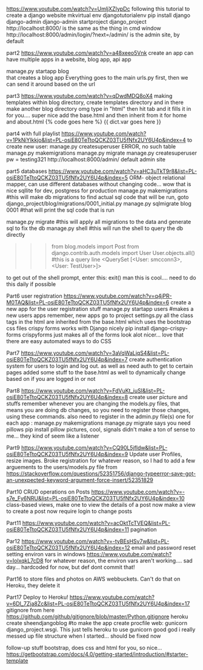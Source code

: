 https://www.youtube.com/watch?v=UmljXZIypDc
following this tutorial to create a django website
mkvirtual env djangotutorialenv
pip install django
django-admin
django-admin startproject django_project
http://localhost:8000/ is the same as the thing in cmd window
http://localhost:8000/admin/login/?next=/admin/ is the admin site, by default


part2 https://www.youtube.com/watch?v=a48xeeo5Vnk create an app
can have multiple apps in a website, blog app, api app

manage.py startapp blog            
that creates a blog app
Everything goes to the main urls.py first, then we can send it around based on the url

part3 https://www.youtube.com/watch?v=qDwdMDQ8oX4 making templates
within blog directory, create templates directory and in there make another blog directory
omg type in "html" then hit tab and it fills it in for you.... super nice
add the base.html and then inherit from it for home and about.html
{% code goes here %}
{{ dict.var goes here }}

part4 with full playlist https://www.youtube.com/watch?v=1PkNiYlkkjo&list=PL-osiE80TeTtoQCKZ03TU5fNfx2UY6U4p&index=4
to create new user: manage.py createsuperuser ERROR, no such table
manage.py makemigrations
manage.py migrate
manage.py createsuperuser  pw = testing321
http://localhost:8000/admin/ default admin site

part5 databases https://www.youtube.com/watch?v=aHC3uTkT9r8&list=PL-osiE80TeTtoQCKZ03TU5fNfx2UY6U4p&index=5
ORM- object relational mapper, can use different databases without changing code... wow that is nice
sqllite for dev, postgress for production
manage.py makemigrations   #this will make db migrations
to find actual sql code that will be run, goto django_project/blog/migrations/0001_initial.py
manage.py sqlmigrate blog 0001  #that will print the sql code that is run

manage.py migrate  #this will apply all migrations to the data and generate sql to fix the db
manage.py shell    #this will run the shell to query the db directly

>>> from blog.models import Post
>>> from django.contrib.auth.models import User
>>> User.objects.all()          #this is a query line
<QuerySet [<User: smcconn3>, <User: TestUser>]>

to get out of the shell prompt, enter this: exit()
man this is cool.... need to do this daily if possible

Part6 user registration https://www.youtube.com/watch?v=q4jPR-M0TAQ&list=PL-osiE80TeTtoQCKZ03TU5fNfx2UY6U4p&index=6
create a new app for the user registration stuff
manage.py startapp users  #makes a new users apps
remember, new apps go to project settings.py
all the class tags in the html are inherited from the base.html which uses the bootstrap css files
crispy forms works with Django nicely
pip install django-crispy-forms
crispyforms just makes all of the forms look alot nicer... love that there are easy automated ways to do CSS

Part7 https://www.youtube.com/watch?v=3aVqWaLjqS4&list=PL-osiE80TeTtoQCKZ03TU5fNfx2UY6U4p&index=7
create authentication system for users to login and log out. as well as need auth to get to certain pages
added some stuff to the base.html as well to dynamically change based on if you are logged in or not

Part8 https://www.youtube.com/watch?v=FdVuKt_iuSI&list=PL-osiE80TeTtoQCKZ03TU5fNfx2UY6U4p&index=8
create user picture and stuffs
remember whenever you are changing the models.py files, that means you are doing db changes, so you need to register those
changes, using these commands. also need to register in the admin.py file(s) one for each app :
manage.py makemigrations
manage.py migrate
says you need pillows
pip install pillow
pictures, cool, signals didn't make a ton of sense to me... they kind of seem like a listener

Part9 https://www.youtube.com/watch?v=CQ90L5jfldw&list=PL-osiE80TeTtoQCKZ03TU5fNfx2UY6U4p&index=9
Update user Profiles, resize images. Broke registration for whatever reason, so I had to add a few
  arguements to the users/models.py file from https://stackoverflow.com/questions/52351756/django-typeerror-save-got-an-unexpected-keyword-argument-force-insert/52351829

Part10 CRUD operations on Posts https://www.youtube.com/watch?v=-s7e_Fy6NRU&list=PL-osiE80TeTtoQCKZ03TU5fNfx2UY6U4p&index=10
class-based views, make one to view the details of a post
now make a view to create a post
now require login to change posts


Part11 https://www.youtube.com/watch?v=acOktTcTVEQ&list=PL-osiE80TeTtoQCKZ03TU5fNfx2UY6U4p&index=11
pagination

Par12 https://www.youtube.com/watch?v=-tyBEsHSv7w&list=PL-osiE80TeTtoQCKZ03TU5fNfx2UY6U4p&index=12
email and password reset
setting environ vars in windows https://www.youtube.com/watch?v=IolxqkL7cD8
for whatever reason, the environ vars aren't working.... sad day... hardcoded for now, but def dont commit that!

Part16 to store files and photos on AWS webbuckets. Can't do that on Heroku, they delete it

Part17 Deploy to Heroku! https://www.youtube.com/watch?v=6DI_7Zja8Zc&list=PL-osiE80TeTtoQCKZ03TU5fNfx2UY6U4p&index=17
gitignore from here https://github.com/github/gitignore/blob/master/Python.gitignore
heroku create sheendjangoblog   #to make the app
create procfile web: gunicorn django_project.wsgi. This just tells heroku to use gunicorn
good god i really messed up file structure when I started... should be fixed now

follow-up stuff
bootstrap, does css and html for you, so nice... https://getbootstrap.com/docs/4.0/getting-started/introduction/#starter-template
